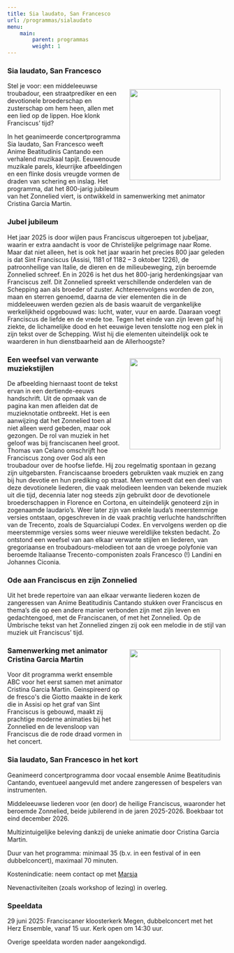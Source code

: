 ```yaml
---
title: Sia laudato, San Francesco
url: /programmas/sialaudato
menu:
    main:
        parent: programmas
        weight: 1
---
```

### Sia laudato, San Francesco

<img src="../images/SiaMiniatuur.jpeg" style="width: 13rem; float: right; margin:1rem">

Stel je voor: een middeleeuwse troubadour, een straatprediker en een devotionele broederschap en zusterschap om hem heen, allen met een lied op de lippen. Hoe klonk Franciscus’ tijd? 

In het geanimeerde concertprogramma Sia laudato, San Francesco weeft Anime Beatitudinis Cantando een verhalend muzikaal tapijt. Eeuwenoude muzikale parels, kleurrijke afbeeldingen en een flinke dosis vreugde vormen de draden van schering en inslag. Het programma, dat het 800-jarig jubileum van het Zonnelied viert, is ontwikkeld in samenwerking met animator Cristina Garcia Martin.

### Jubel jubileum
Het jaar 2025 is door wijlen paus Franciscus uitgeroepen tot jubeljaar, waarin er extra aandacht is voor de Christelijke pelgrimage naar Rome. Maar dat niet alleen, het is ook het jaar waarin het precies 800 jaar geleden is dat Sint Franciscus (Assisi, 1181 of 1182 – 3 oktober 1226), de patroonheilige van Italie, de dieren en de milieubeweging, zijn beroemde Zonnelied schreef. En in 2026 is het dus het 800-jarig herdenkingsjaar van Franciscus zelf. Dit Zonnelied spreekt verschillende onderdelen van de Schepping aan als broeder of zuster. Achtereenvolgens worden de zon, maan en sterren genoemd, daarna de vier elementen die in de middeleeuwen werden gezien als de basis waaruit de vergankelijke werkelijkheid opgebouwd was: lucht, water, vuur en aarde. Daaraan voegt Franciscus de liefde en de vrede toe. Tegen het einde van zijn leven gaf hij ziekte, de lichamelijke dood en het eeuwige leven tenslotte nog een plek in zijn tekst over de Schepping. Wist hij die elementen uiteindelijk ook te waarderen in hun dienstbaarheid aan de Allerhoogste?

<img src="../images/Altissimu.png" style="width: 13rem; float: right; margin:1rem">

### Een weefsel van verwante muziekstijlen
De afbeelding hiernaast toont de tekst ervan in een dertiende-eeuws handschrift. Uit de opmaak van de pagina kan men afleiden dat de muzieknotatie ontbreekt. Het is een aanwijzing dat het Zonnelied toen al niet alleen werd gebeden, maar ook gezongen. De rol van muziek in het geloof was bij franciscanen heel groot. Thomas van Celano omschrijft hoe Franciscus zong over God als een troubadour over de hoofse liefde. Hij zou regelmatig spontaan in gezang zijn uitgebarsten. Franciscaanse broeders gebruikten vaak muziek en zang bij hun devotie en hun prediking op straat. Men vermoedt dat een deel van deze devotionele liederen, die vaak melodieen leenden van bekende muziek uit die tijd, decennia later nog steeds zijn gebruikt door de devotionele broederschappen in Florence en Cortona, en uiteindelijk genoteerd zijn in zogenaamde laudario’s. Weer later zijn van enkele lauda’s meerstemmige versies ontstaan, opgeschreven in de vaak prachtig verluchte handschriften van de Trecento, zoals de Squarcialupi Codex. En vervolgens werden op die meerstemmige versies soms weer nieuwe wereldlijke teksten bedacht. Zo ontstond een weefsel van aan elkaar verwante stijlen en liederen, van gregoriaanse en troubadours-melodieen tot aan de vroege polyfonie van beroemde Italiaanse Trecento-componisten zoals Francesco (!) Landini en Johannes Ciconia. 

### Ode aan Franciscus en zijn Zonnelied
Uit het brede repertoire van aan elkaar verwante liederen kozen de zangeressen van Anime Beatitudinis Cantando stukken over Franciscus en thema’s die op een andere manier verbonden zijn met zijn leven en gedachtengoed, met de Franciscanen, of met het Zonnelied. Op de Umbrische tekst van het Zonnelied zingen zij ook een melodie in de stijl van muziek uit Franciscus’ tijd. 

<img src="../images/Animatiestills.jpeg" style="width: 13rem; float: right; margin:1rem">

### Samenwerking met animator Cristina Garcia Martin
Voor dit programma werkt ensemble ABC voor het eerst samen met animator Cristina Garcia Martin. Geinspireerd op de fresco's die Giotto maakte in de kerk die in Assisi op het graf van Sint Franciscus is gebouwd, maakt zij prachtige moderne animaties bij het Zonnelied en de levensloop van Franciscus die de rode draad vormen in het concert.

### Sia laudato, San Francesco in het kort
Geanimeerd concertprogramma door vocaal ensemble Anime Beatitudinis Cantando, eventueel aangevuld met andere zangeressen of bespelers van instrumenten. 

Middeleeuwse liederen voor (en door) de heilige Franciscus, waaronder het beroemde Zonnelied, beide jubilerend in de jaren 2025-2026. Boekbaar tot eind december 2026.

Multizintuigelijke beleving dankzij de unieke animatie door Cristina Garcia Martin.

Duur van het programma: minimaal 35 (b.v. in een festival of in een dubbelconcert), maximaal 70 minuten.

Kostenindicatie: neem contact op met [Marsja](mailto:info@marsjamudde.nl) 

Nevenactiviteiten (zoals workshop of lezing) in overleg.

### Speeldata
29 juni 2025: Franciscaner kloosterkerk Megen, dubbelconcert met het Herz Ensemble, vanaf 15 uur. Kerk open om 14:30 uur.

Overige speeldata worden nader aangekondigd.